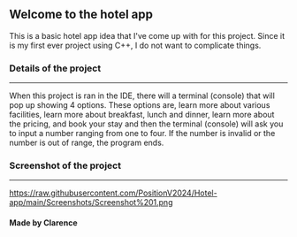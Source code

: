 ## Welcome to the hotel app
This is a basic hotel app idea that I've come up with for this project. Since it is my first ever project using C++, I do not want to complicate things.

### Details of the project
---
When this project is ran in the IDE, there will a terminal (console) that will pop up showing 4 options. These options are, learn more about various facilities, learn more about breakfast, lunch and dinner, learn more about the pricing, and book your stay and then the terminal (console) will ask you to input a number ranging from one to four. If the number is invalid or the number is out of range, the program ends.

### Screenshot of the project
---
https://raw.githubusercontent.com/PositionV2024/Hotel-app/main/Screenshots/Screenshot%201.png

#### Made by Clarence
